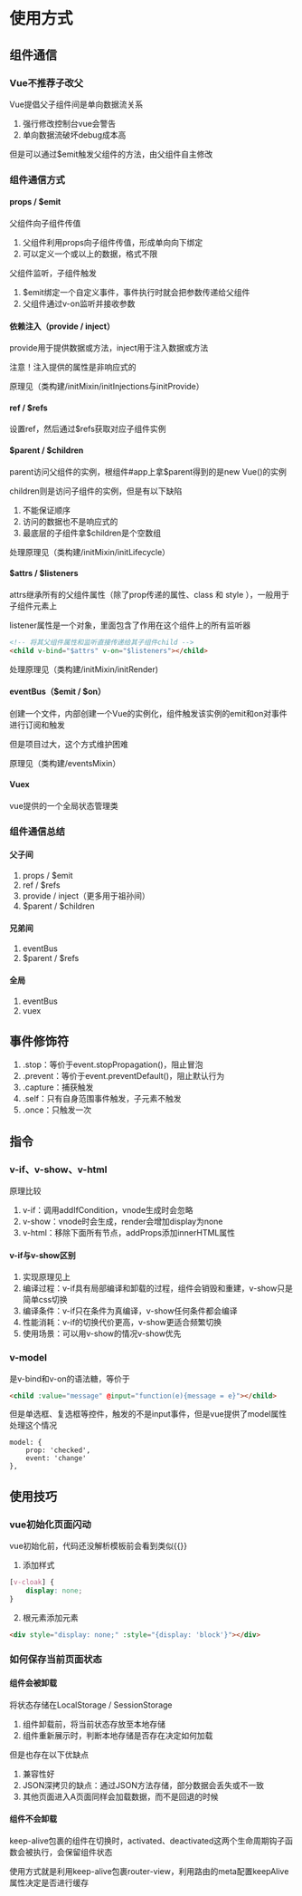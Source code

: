 # 使用方式

## 组件通信

### Vue不推荐子改父

Vue提倡父子组件间是单向数据流关系
1. 强行修改控制台vue会警告
2. 单向数据流破坏debug成本高

但是可以通过$emit触发父组件的方法，由父组件自主修改

### 组件通信方式

#### props / $emit

父组件向子组件传值
1. 父组件利用props向子组件传值，形成单向向下绑定
2. 可以定义一个或以上的数据，格式不限

父组件监听，子组件触发
1. $emit绑定一个自定义事件，事件执行时就会把参数传递给父组件
2. 父组件通过v-on监听并接收参数

#### 依赖注入（provide / inject）

provide用于提供数据或方法，inject用于注入数据或方法

注意！注入提供的属性是非响应式的

原理见（类构建/initMixin/initInjections与initProvide）

#### ref / $refs

设置ref，然后通过$refs获取对应子组件实例

#### $parent / $children

parent访问父组件的实例，根组件#app上拿$parent得到的是new Vue()的实例

children则是访问子组件的实例，但是有以下缺陷
1. 不能保证顺序
2. 访问的数据也不是响应式的
3. 最底层的子组件拿$children是个空数组

处理原理见（类构建/initMixin/initLifecycle）

#### $attrs / $listeners

attrs继承所有的父组件属性（除了prop传递的属性、class 和 style ），一般用于子组件元素上

listener属性是一个对象，里面包含了作用在这个组件上的所有监听器

```HTML
<!-- 将其父组件属性和监听直接传递给其子组件child -->
<child v-bind="$attrs" v-on="$listeners"></child>
```

处理原理见（类构建/initMixin/initRender)

#### eventBus（$emit / $on）

创建一个文件，内部创建一个Vue的实例化，组件触发该实例的emit和on对事件进行订阅和触发

但是项目过大，这个方式维护困难

原理见（类构建/eventsMixin）

#### Vuex

vue提供的一个全局状态管理类

### 组件通信总结

#### 父子间

1. props / $emit
2. ref / $refs
3. provide / inject（更多用于祖孙间）
4. $parent / $children

#### 兄弟间

1. eventBus
2. $parent / $refs

#### 全局

1. eventBus
2. vuex

## 事件修饰符

1. .stop：等价于event.stopPropagation()，阻止冒泡
2. .prevent：等价于event.preventDefault()，阻止默认行为
3. .capture：捕获触发
4. .self：只有自身范围事件触发，子元素不触发
5. .once：只触发一次

## 指令

### v-if、v-show、v-html

原理比较
1. v-if：调用addIfCondition，vnode生成时会忽略
2. v-show：vnode时会生成，render会增加display为none
3. v-html：移除下面所有节点，addProps添加innerHTML属性

#### v-if与v-show区别

1. 实现原理见上
2. 编译过程：v-if具有局部编译和卸载的过程，组件会销毁和重建，v-show只是简单css切换
3. 编译条件：v-if只在条件为真编译，v-show任何条件都会编译
4. 性能消耗：v-if的切换代价更高，v-show更适合频繁切换
5. 使用场景：可以用v-show的情况v-show优先

### v-model

是v-bind和v-on的语法糖，等价于

```HTML
<child :value="message" @input="function(e){message = e}"></child>
```

但是单选框、复选框等控件，触发的不是input事件，但是vue提供了model属性处理这个情况

```JS
model: {
    prop: 'checked',
    event: 'change'
},
```

## 使用技巧

### vue初始化页面闪动

vue初始化前，代码还没解析模板前会看到类似{{}}

1. 添加样式

```CSS
[v-cloak] {
    display: none;
}
```

2. 根元素添加元素

```HTML
<div style="display: none;" :style="{display: 'block'}"></div>
```

### 如何保存当前页面状态

#### 组件会被卸载

将状态存储在LocalStorage / SessionStorage
1. 组件卸载前，将当前状态存放至本地存储
2. 组件重新展示时，判断本地存储是否存在决定如何加载

但是也存在以下优缺点
1. 兼容性好
2. JSON深拷贝的缺点：通过JSON方法存储，部分数据会丢失或不一致
3. 其他页面进入A页面同样会加载数据，而不是回退的时候

#### 组件不会卸载

keep-alive包裹的组件在切换时，activated、deactivated这两个生命周期钩子函数会被执行，会保留组件状态

使用方式就是利用keep-alive包裹router-view，利用路由的meta配置keepAlive属性决定是否进行缓存
